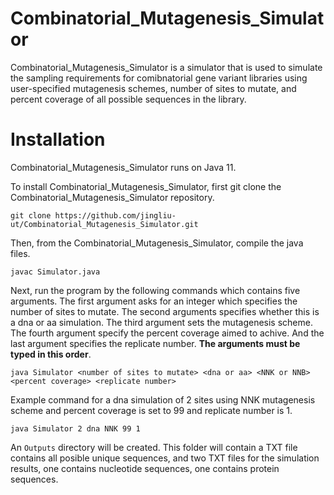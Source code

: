 # Combinatorial_Mutagenesis_Simulator
Combinatorial_Mutagenesis_Simulator is a simulator that is used to simulate the sampling requirements for 
comibnatorial gene variant libraries using user-specified mutagenesis schemes, number of sites to mutate, and 
percent coverage of all possible sequences in the library.

# Installation
Combinatorial_Mutagenesis_Simulator runs on Java 11.

To install Combinatorial_Mutagenesis_Simulator, first git clone the Combinatorial_Mutagenesis_Simulator repository.

```
git clone https://github.com/jingliu-ut/Combinatorial_Mutagenesis_Simulator.git
```
Then, from the Combinatorial_Mutagenesis_Simulator, compile the java files.

```
javac Simulator.java
```

Next, run the program by the following commands which contains five arguments. The first argument asks for an 
integer which specifies the number of sites to mutate. The second arguments specifies whether this is a dna or aa 
simulation. The third argument sets the mutagenesis scheme. The fourth argument specify the percent coverage aimed 
to achive. And the last argument specifies the replicate number. **The arguments must be typed in this order**.

```
java Simulator <number of sites to mutate> <dna or aa> <NNK or NNB> <percent coverage> <replicate number>
```

Example command for a dna simulation of 2 sites using NNK mutagenesis scheme and percent coverage is set to 99 and 
replicate number is 1.

```
java Simulator 2 dna NNK 99 1
```

An `Outputs` directory will be created. This folder will contain a TXT file contains all posible unique sequences, 
and two TXT files for the simulation results, one contains nucleotide sequences, one contains protein sequences.